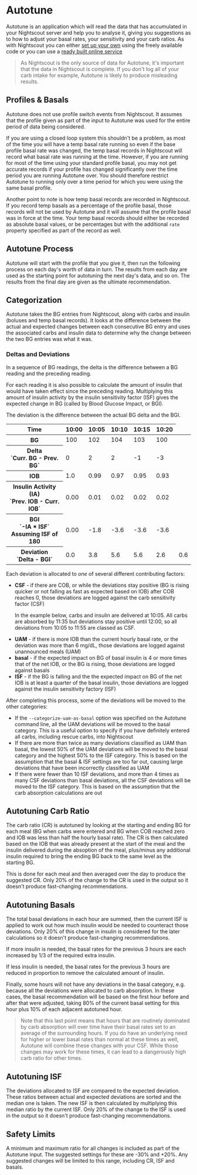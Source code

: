 # Autotune

Autotune is an application which will read the data that has accumulated in your Nightscout server and help you to analyse it, giving you suggestions as to how to adjust your basal rates, your sensitivity and your carb ratios. As with Nightscout you can either [set up your own](https://openaps.readthedocs.io/en/latest/docs/Customize-Iterate/autotune.html) using the freely available code or you can use a [ready built online service](https://autotuneweb.azurewebsites.net/)

> As Nightscout is the only source of data for Autotune, it's important that the data in Nightscout is complete. If you don't log all of your carb intake for example, Autotune is likely to produce misleading results.

## Profiles & Basals

Autotune does not use profile switch events from Nightscout. It assumes that the profile given as part of the input to Autotune was used for the entire period of data being considered.

If you are using a closed loop system this shouldn't be a problem, as most of the time you will have a temp basal rate running so even if the base profile basal rate was changed, the temp basal records in Nightscout will record what basal rate was running at the time. However, if you are running for most of the time using your standard profile basal, you may not get accurate records if your profile has changed significantly over the time period you are running Autotune over. You should therefore restrict Autotune to running only over a time period for which you were using the same basal profile.

Another point to note is how temp basal records are recorded in Nightscout. If you record temp basals as a percentage of the profile basal, those records will not be used by Autotune and it will assume that the profile basal was in force at the time. Your temp basal records should either be recorded as absolute basal values, or be percentages but with the additional `rate` property specified as part of the record as well.

## Autotune Process

Autotune will start with the profile that you give it, then run the following process on each day's worth of data in turn. The results from each day are used as the starting point for autotuning the next day's data, and so on. The results from the final day are given as the ultimate recommendation.

## Categorization

Autotune takes the BG entries from Nightscout, along with carbs and insulin (boluses and temp basal records). It looks at the difference between the actual and expected changes between each consecutive BG entry and uses the associated carbs and insulin data to determine why the change between the two BG entries was what it was.

### Deltas and Deviations

In a sequence of BG readings, the delta is the difference between a BG reading and the preceding reading.

For each reading it is also possible to calculate the amount of insulin that would have taken effect since the preceding reading. Multiplying this amount of insulin activity by the insulin sensitivity factor (ISF) gives the expected change in BG (called by Blood Glucose Impact, or BGI).

The deviation is the difference between the actual BG delta and the BGI.

<table>
    <thead>
        <tr>
            <th>Time</th>
            <th>10:00</th>
            <th>10:05</th>
            <th>10:10</th>
            <th>10:15</th>
            <th>10:20</th>
        </tr>
    </thead>
    <tbody>
        <tr>
            <th>BG</th>
            <td>100</td>
            <td>102</td>
            <td>104</td>
            <td>103</td>
            <td>100</td>
        </tr>
        <tr>
            <th>
                Delta<br />
                `Curr. BG - Prev. BG`
            </th>
            <td>0</td>
            <td>2</td>
            <td>2</td>
            <td>-1</td>
            <td>-3</td>
        </tr>
        <tr>
            <th>IOB</th>
            <td>1.0</td>
            <td>0.99</td>
            <td>0.97</td>
            <td>0.95</td>
            <td>0.93</td>
        </tr>
        <tr>
            <th>
                Insulin Activity (IA)<br />
                `Prev. IOB - Curr. IOB`
            </td>
            <td>0.00</td>
            <td>0.01</td>
            <td>0.02</td>
            <td>0.02</td>
            <td>0.02</td>
        </tr>
        <tr>
            <th>
                BGI<br />
                `-IA * ISF`<br />
                Assuming ISF of 180
            </th>
            <td>0.00</td>
            <td>-1.8</td>
            <td>-3.6</td>
            <td>-3.6</td>
            <td>-3.6</td>
        </tr>
        <tr>
            <th>
                Deviation<br />
                `Delta - BGI`
            </th>
            <td>0.0</td>
            <td>3.8</td>
            <td>5.6</td>
            <td>5.6</td>
            <td>2.6</td>
            <td>0.6</td>
        </tr>
    </tbody>
</table>

Each deviation is allocated to *one* of several different contributing factors:

<script type="text/javascript" src="https://www.google.com/jsapi?autoload={'modules':[{'name':'visualization','version':'1','packages':['corechart']}]}"></script>
<script type="text/javascript">
var drawChart = function(chartId, carbs, bolus, bg) {
    var data = new google.visualization.DataTable();
    data.addColumn('timeofday', 'Time');
    data.addColumn('number', 'BG (mg/dL)');
    data.addColumn('number', 'IOB (U)');
    data.addColumn('number', 'COB (g)');
    data.addColumn('number', 'Expected BG');
    data.addColumn('number', 'Dev');
    data.addColumn({ type: 'string', role: 'tooltip', p: { html: true } });
    
    // Taken from https://github.com/Perceptus/GlucoDyn/blob/master/js/glucodyn/algorithms.js
    //scheiner gi curves fig 7-8 from Think Like a Pancreas, fit with a triangle shaped absorbtion rate curve
    //see basic math pdf on repo for details
    //g is time in minutes,gt is carb type
    function cob(g,ct) {  
      
      if(g<=0) {
        tot=0.0
      } else if (g>=ct) {
        tot=1.0
      } else if ((g>0)&&(g<=ct/2.0)) {
        tot=2.0/Math.pow(ct,2)*Math.pow(g,2)
      } else 
        tot=-1.0+4.0/ct*(g-Math.pow(g,2)/(2.0*ct))
        return(tot);
    }
    
    //g is time in minutes from bolus event, idur=insulin duration
    //walsh iob curves
    function iob(g,idur) {  
      if(g<0.0) {
        tot=0.0  
      } else if(g==0.0) {
        tot=100.0
      } else if (g>=idur*60.0) {
        tot=0.0
      } else {
        if(idur==3) {
          tot=-3.203e-7*Math.pow(g,4)+1.354e-4*Math.pow(g,3)-1.759e-2*Math.pow(g,2)+9.255e-2*g+99.951
        } else if (idur==4) {
          tot=-3.31e-8*Math.pow(g,4)+2.53e-5*Math.pow(g,3)-5.51e-3*Math.pow(g,2)-9.086e-2*g+99.95
        } else if (idur==5) {
          tot=-2.95e-8*Math.pow(g,4)+2.32e-5*Math.pow(g,3)-5.55e-3*Math.pow(g,2)+4.49e-2*g+99.3
        } else if (idur==6) {
          tot=-1.493e-8*Math.pow(g,4)+1.413e-5*Math.pow(g,3)-4.095e-3*Math.pow(g,2)+6.365e-2*g+99.7
        } 
      }          
      return(tot);
    }
    
    var isf = 18;
    var expectedBG = bg[0];
    var basal = 5;
    var csf = false;
    var uam = false;
    
    var addRow = function(i) {
        var b = bg[i];
        var bPrev = i == 0 ? b : bg[i-1];
        var delta = b - bPrev;
        var c = i < carbs.time ? 0 : carbs.carbs * (1 - cob((i - carbs.time) * 5, 90));
        var ins = bolus.insulin * iob((i - bolus.time) * 5, 3) / 100;
        if (i == bolus.time)
            ins -= bolus.insulin;
        var insPrev = bolus.insulin * iob((i - bolus.time - 1) * 5, 3) / 100;
        var bgi = -(insPrev - ins) * isf;
        var dev = delta - bgi;
        var tt = "<p>Dev: <b>" + (Math.round(dev * 100) / 100) + "</b>";
        
        if (c > 0) {
            tt += "<br/>Classification: <b>CSF</b></p><hr/><p>COB &gt; 0";
            csf = true;
        }
        else if (csf && dev > 0) {
            tt += "<br/>Classification: <b>CSF</b></p><hr/><p>COB = 0 but Dev &gt; 0 so continuing previous CSF";
        }
        else {
            csf = false;
            
            if (ins > basal || dev > 6 || uam) {
                if (dev > 0) {
                    uam = true;
                }
                else {
                    uam = false;
                }
                
                tt += "<br/>Classification: <b>UAM</b></p><hr/><p>";
                
                if (ins > basal)
                    tt += "IOB &gt; basal";
                else if (dev > 6)
                    tt += "Dev &gt; 6";
                else if (uam)
                    tt += "Dev &gt; 0 so continuing previous UAM";
                else
                    tt += "Dev &lt;= 0 so finishing UAM";
            }
        }
        
        tt += "</p>";
        
        expectedBG += bgi;
        
        if (expectedBG < 0)
            expectedBG = 0;
        
        var time = 10 * 60 + i * 5;
        var hour = Math.floor(time / 60);
        var minutes = time % 60;
        data.addRow([ [ hour, minutes, 0 ], b, ins, c, expectedBG, dev, "<div style='padding: 4px'>" + tt + "</div>" ])
    }
    
    for (var i = 0; i < bg.length; i++)
        addRow(i);
    
    var options = {
        width: 900,
        height: 500,
        series: {
          0: {targetAxisIndex: 0},
          1: {targetAxisIndex: 1, lineWidth: 1},
          2: {targetAxisIndex: 1, lineWidth: 1},
          3: {targetAxisIndex: 0, lineDashStyle: [4, 4]},
          4: {targetAxisIndex: 1}
        },
        vAxes: {
          // Adds titles to each axis.
          0: {title: '', minValue: 0},
          1: {title: '', minValue: 0}
        },
        tooltip: {isHtml: true}
    };
    
    var chart = new google.visualization.LineChart(document.getElementById(chartId));
    
    chart.draw(data, options);
}
</script>

* **CSF** - if there are COB, or while the deviations stay positive (BG is rising quicker or not falling as fast as expected based on IOB) after COB reaches 0, those deviations are logged against the carb sensitivity factor (CSF)

  In the example below, carbs and insulin are delivered at 10:05. All carbs are absorbed by 11:35 but deviations stay positive until 12:00, so all deviations from 10:05 to 11:55 are classed as CSF.

<div id="csf_chart"></div>

<script type="text/javascript">
drawChart("csf_chart", { time: 1, carbs: 20 }, { time: 1, insulin: 10 }, [ 100, 102, 110, 120, 135, 140, 143, 144, 130, 118, 112, 102, 98, 96, 95, 94, 95, 97, 100, 102, 105, 104, 101, 98, 92, 90, 89, 86, 85, 84, 82, 80 ]);
</script>

* **UAM** - if there is more IOB than the current hourly basal rate, or the deviation was more than 6 mg/dL, those deviations are logged against unannounced meals (UAM)
* **basal** - if the expected impact on BG of basal insulin is 4 or more times that of the net IOB, or the BG is rising, those deviations are logged against basals
* **ISF** - if the BG is falling and the the expected impact on BG of the net IOB is at least a quarter of the basal insulin, those deviations are logged against the insulin sensitivity factory (ISF)

After completing this process, some of the deviations will be moved to the other categories:

* If the `--categorize-uam-as-basal` option was specified on the Autotune command line, all the UAM deviations will be moved to the basal category. This is a useful option to specify if you have definitely entered all carbs, including rescue carbs, into Nightscout
* If there are more than twice as many deviations classified as UAM than basal, the lowest 50% of the UAM deviations will be moved to the basal category and the highest 50% to the ISF category. This is based on the assumption that the basal & ISF settings are too far out, causing large deviations that have been incorrectly classified as UAM
* If there were fewer than 10 ISF deviations, and more than 4 times as many CSF deviations than basal deviations, all the CSF deviations will be moved to the ISF category. This is based on the assumption that the carb absorption calculations are out

## Autotuning Carb Ratio

The carb ratio (CR) is autotuned by looking at the starting and ending BG for each meal (BG when carbs were entered and BG when COB reached zero and IOB was less than half the hourly basal rate). The CR is then calculated based on the IOB that was already present at the start of the meal and the insulin delivered during the absoption of the meal, plus/minus any additional insulin required to bring the ending BG back to the same level as the starting BG.

This is done for each meal and then averaged over the day to produce the suggested CR. Only 20% of the change to the CR is used in the output so it doesn't produce fast-changing recommendations.

## Autotuning Basals

The total basal deviations in each hour are summed, then the current ISF is applied to work out how much insulin would be needed to counteract those deviations. Only 20% of this change in insulin is considered for the later calculations so it doesn't produce fast-changing recommendations.

If more insulin is needed, the basal rates for the previous 3 hours are each increased by 1/3 of the required extra insulin.

If less insulin is needed, the basal rates for the previous 3 hours are reduced in proportion to remove the calculated amount of insulin.

Finally, some hours will not have any deviations in the basal category, e.g. because all the deviations were allocated to carb absorption. In these cases, the basal recommendation will be based on the first hour before and after that were adjusted, taking 80% of the current basal setting for this hour plus 10% of each adjacent autotuned hour.

> Note that this last point means that hours that are routinely dominated by carb absorption will over time have their basal rates set to an average of the surrounding hours. If you do have an underlying need for higher or lower basal rates than normal at these times as well, Autotune will combine these changes with your CSF. While those changes may work for these times, it can lead to a dangerously high carb ratio for other times.

## Autotuning ISF

The deviations allocated to ISF are compared to the expected deviation. These ratios between actual and expected deviations are sorted and the median one is taken. The new ISF is then calculated by multiplying this median ratio by the current ISF. Only 20% of the change to the ISF is used in the output so it doesn't produce fast-changing recommendations.

## Safety Limits

A minimum and maximum ratio for all changes is included as part of the Autotune input. The suggested settings for these are -30% and +20%. Any suggested changes will be limited to this range, including CR, ISF and basals.
